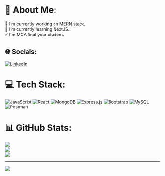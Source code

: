# 💫 About Me:
🔭 I’m currently working on MERN stack.<br>🌱 I’m currently learning  NextJS.<br>⚡ I'm MCA final year student.


## 🌐 Socials:
[![LinkedIn](https://img.shields.io/badge/LinkedIn-%230077B5.svg?logo=linkedin&logoColor=white)](https://linkedin.com/in/https://www.linkedin.com/in/vijaysurve/) 

# 💻 Tech Stack:
![JavaScript](https://img.shields.io/badge/javascript-%23323330.svg?style=for-the-badge&logo=javascript&logoColor=%23F7DF1E) ![React](https://img.shields.io/badge/react-%2320232a.svg?style=for-the-badge&logo=react&logoColor=%2361DAFB) ![MongoDB](https://img.shields.io/badge/MongoDB-%234ea94b.svg?style=for-the-badge&logo=mongodb&logoColor=white) ![Express.js](https://img.shields.io/badge/express.js-%23404d59.svg?style=for-the-badge&logo=express&logoColor=%2361DAFB) ![Bootstrap](https://img.shields.io/badge/bootstrap-%238511FA.svg?style=for-the-badge&logo=bootstrap&logoColor=white) ![MySQL](https://img.shields.io/badge/mysql-%2300000f.svg?style=for-the-badge&logo=mysql&logoColor=white) ![Postman](https://img.shields.io/badge/Postman-FF6C37?style=for-the-badge&logo=postman&logoColor=white)
# 📊 GitHub Stats:
![](https://github-readme-stats.vercel.app/api?username=Vijay-Surve&theme=blue-green&hide_border=true&include_all_commits=false&count_private=false)<br/>
![](https://github-readme-streak-stats.herokuapp.com/?user=Vijay-Surve&theme=blue-green&hide_border=true)<br/>
![](https://github-readme-stats.vercel.app/api/top-langs/?username=Vijay-Surve&theme=blue-green&hide_border=true&include_all_commits=false&count_private=false&layout=compact)

---
[![](https://visitcount.itsvg.in/api?id=Vijay-Surve&icon=0&color=0)](https://visitcount.itsvg.in)

<!-- Proudly created with GPRM ( https://gprm.itsvg.in ) -->

